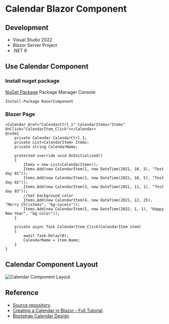 # Calendar Blazor Component
## Development
- Visual Studio 2022
- Blazor Server Project
- .NET 6

## Use Calendar Component

### Install nuget package

[NuGet Package](https://www.nuget.org/packages/RazerComponent)
Package Manager Console
```
Install-Package RazerComponent
```

### Blazer Page

```
<Calendar @ref="CalendarCtrl_1" CalendarItems="Items" OnClick="CalendarItem_Click"></Calendar>
@code{ 
    private Calendar CalendarCtrl_1;
    private List<CalendarItem> Items;
    private string CalendarName;

    protected override void OnInitialized()
    {
        Items = new List<CalendarItem>();
        Items.Add(new CalendarItem(1, new DateTime(2021, 10, 5), "Test day 01"));
        Items.Add(new CalendarItem(2, new DateTime(2021, 10, 5), "Test day 02"));
        Items.Add(new CalendarItem(3, new DateTime(2021, 11, 1), "Test day 03"));
        //Set background color
        Items.Add(new CalendarItem(4, new DateTime(2021, 12, 25), "Merry Christmas", "bg-sucess"));
        Items.Add(new CalendarItem(5, new DateTime(2022, 1, 1), "Happy New Year", "bg-color"));
    }

    private async Task CalendarItem_Click(CalendarItem item)
    {
        await Task.Delay(0);
        CalendarName = item.Name;
    }
}
```


## Calendar Component Layout

![Calendar Component Layout](https://i.imgur.com/ue4Yg03.png)


## Reference

- [Source repository](https://github.com/robinli/CalendarBlazorComponent).
- [Creating a Calendar in Blazor - Full Tutorial](https://youtu.be/33klf8M5JAA).
- [Bootstrap Calendar Design](https://bootsnipp.com/snippets/M3jmA).

